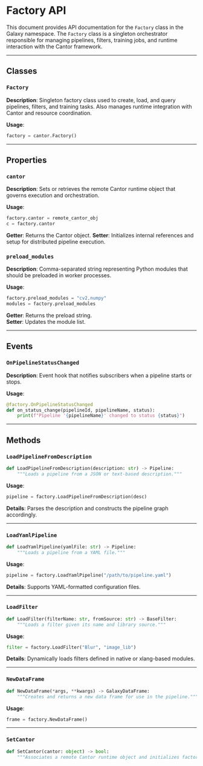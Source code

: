 # Factory API

This document provides API documentation for the `Factory` class in the Galaxy namespace. The `Factory` class is a singleton orchestrator responsible for managing pipelines, filters, training jobs, and runtime interaction with the Cantor framework.

---

## Classes

### `Factory`
**Description**: Singleton factory class used to create, load, and query pipelines, filters, and training tasks. Also manages runtime integration with Cantor and resource coordination.

**Usage**:
```python
factory = cantor.Factory()
```

---

## Properties

### `cantor`
**Description**: Sets or retrieves the remote Cantor runtime object that governs execution and orchestration.

**Usage**:
```python
factory.cantor = remote_cantor_obj
c = factory.cantor
```
**Getter**: Returns the Cantor object.
**Setter**: Initializes internal references and setup for distributed pipeline execution.

### `preload_modules`
**Description**: Comma-separated string representing Python modules that should be preloaded in worker processes.

**Usage**:
```python
factory.preload_modules = "cv2,numpy"
modules = factory.preload_modules
```
**Getter**: Returns the preload string.  
**Setter**: Updates the module list.

---

## Events

### `OnPipelineStatusChanged`
**Description**: Event hook that notifies subscribers when a pipeline starts or stops.

**Usage**:
```python
@factory.OnPipelineStatusChanged
def on_status_change(pipelineId, pipelineName, status):
    print(f"Pipeline '{pipelineName}' changed to status {status}")
```

---

## Methods

### `LoadPipelineFromDescription`
```python
def LoadPipelineFromDescription(description: str) -> Pipeline:
    """Loads a pipeline from a JSON or text-based description."""
```
**Usage**:
```python
pipeline = factory.LoadPipelineFromDescription(desc)
```
**Details**: Parses the description and constructs the pipeline graph accordingly.

---

### `LoadYamlPipeline`
```python
def LoadYamlPipeline(yamlFile: str) -> Pipeline:
    """Loads a pipeline from a YAML file."""
```
**Usage**:
```python
pipeline = factory.LoadYamlPipeline("/path/to/pipeline.yaml")
```
**Details**: Supports YAML-formatted configuration files.

---

### `LoadFilter`
```python
def LoadFilter(filterName: str, fromSource: str) -> BaseFilter:
    """Loads a filter given its name and library source."""
```
**Usage**:
```python
filter = factory.LoadFilter("Blur", "image_lib")
```
**Details**: Dynamically loads filters defined in native or xlang-based modules.

---

### `NewDataFrame`
```python
def NewDataFrame(*args, **kwargs) -> GalaxyDataFrame:
    """Creates and returns a new data frame for use in the pipeline."""
```
**Usage**:
```python
frame = factory.NewDataFrame()
```

---

### `SetCantor`
```python
def SetCantor(cantor: object) -> bool:
    """Associates a remote Cantor runtime object and initializes factory integration."""
```
